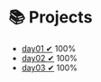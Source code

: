 # 📚 Projects <a name="project"></a>

- [day01 ✔](day01) 100%
- [day02 ✔](day02) 100%
- [day03 ✔](day03) 100%